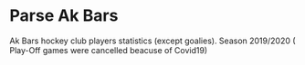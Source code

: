 # Parse Ak Bars
 Ak Bars hockey club players statistics (except goalies). Season 2019/2020 ( Play-Off games were cancelled beacuse of Covid19)

